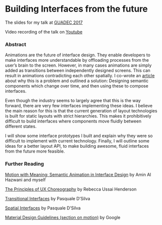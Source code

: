 # Building Interfaces from the future

The slides for my talk at [GUADEC 2017](https://2017.guadec.org/talks-and-events/#abstract-16-building_interfaces_from_the_future)

Video recording of the talk on [Youtube](https://youtu.be/x1GayrNL-RY)

### Abstract

Animations are the future of interface design. They enable developers to make interfaces more understandable by offloading processes from the user’s brain to the screen. However, in many cases animations are simply added as transitions between independently designed screens. This can result in animations contradicting each other spatially. I co-wrote an [article](https://alistapart.com/article/motion-with-meaning-semantic-animation-in-interface-design) about why this is a problem and outlined a solution: Designing semantic components which change over time, and then using these to compose interfaces.

Even though the industry seems to largely agree that this is the way forward, there are very few interfaces implementing these ideas. I believe the main reason for this is that the current generation of layout technologies is built for static layouts with strict hierarchies. This makes it prohibitively difficult to build interfaces where components move fluidly between different states.

I will show some interface prototypes I built and explain why they were so difficult to implement with current technology. Finally, I will outline some ideas for a better layout API, to make building awesome, fluid interfaces from the future more feasible.

### Further Reading

[Motion with Meaning: Semantic Animation in Interface Design](https://alistapart.com/article/motion-with-meaning-semantic-animation-in-interface-design) by Amin Al Hazwani and myself

[The Principles of UX Choreography](https://medium.freecodecamp.org/the-principles-of-ux-choreography-69c91c2cbc2a) by Rebecca Ussai Henderson

[Transitional Interfaces](https://medium.com/@pasql/transitional-interfaces-926eb80d64e3) by Pasquale D’Silva

[Spatial Interfaces](https://medium.com/elepath-exports/spatial-interfaces-886bccc5d1e9) by Pasquale D’Silva

[Material Design Guidelines (section on motion)](https://material.io/guidelines/motion/material-motion.html) by Google
